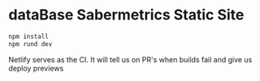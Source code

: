# dataBase Sabermetrics Static Site

```zsh
npm install 
npm rund dev
```

Netlify serves as the CI. It will tell us on PR's when builds fail and give us deploy previews